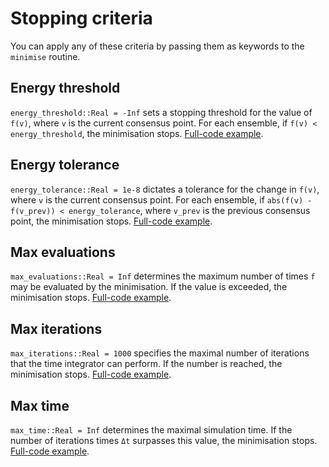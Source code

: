 # Stopping criteria

You can apply any of these criteria by passing them as keywords to the `minimise` routine.


## Energy threshold

`energy_threshold::Real = -Inf` sets a stopping threshold for the value of `f(v)`, where `v` is the current consensus point. For each ensemble, if `f(v) < energy_threshold`, the minimisation stops. [Full-code example](https://github.com/PdIPS/ConsensusBasedX.jl/blob/main/examples/basic_usage/energy_threshold.jl).


## Energy tolerance

`energy_tolerance::Real = 1e-8` dictates a tolerance for the change in `f(v)`, where `v` is the current consensus point. For each ensemble, if `abs(f(v) - f(v_prev)) < energy_tolerance`, where `v_prev` is the previous consensus point, the minimisation stops. [Full-code example](https://github.com/PdIPS/ConsensusBasedX.jl/blob/main/examples/basic_usage/energy_tolerance.jl).


## Max evaluations

`max_evaluations::Real = Inf` determines the maximum number of times `f` may be evaluated by the minimisation. If the value is exceeded, the minimisation stops. [Full-code example](https://github.com/PdIPS/ConsensusBasedX.jl/blob/main/examples/basic_usage/max_evaluations.jl).


## Max iterations

`max_iterations::Real = 1000` specifies the maximal number of iterations that the time integrator can perform. If the number is reached, the minimisation stops. [Full-code example](https://github.com/PdIPS/ConsensusBasedX.jl/blob/main/examples/basic_usage/max_iterations.jl).


## Max time

`max_time::Real = Inf` determines the maximal simulation time. If the number of iterations times `Δt` surpasses this value, the minimisation stops. [Full-code example](https://github.com/PdIPS/ConsensusBasedX.jl/blob/main/examples/basic_usage/max_time.jl).

